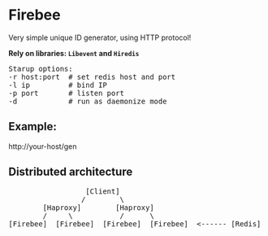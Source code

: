 # Firebee
Very simple unique ID generator, using HTTP protocol!

<b>Rely on libraries: `Libevent` and `Hiredis`</b>

<pre>
Starup options:
-r host:port  # set redis host and port
-l ip         # bind IP
-p port       # listen port
-d            # run as daemonize mode
</pre>

Example:
--------
http://your-host/gen

Distributed architecture
------------------------
<pre>
                  [Client]
                 /        \
        [Haproxy]        [Haproxy]
        /     \           /      \
[Firebee]  [Firebee]  [Firebee]  [Firebee]  <------ [Redis]
</pre>
